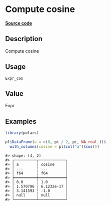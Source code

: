 
# Compute cosine

[**Source code**](https://github.com/pola-rs/r-polars/tree/53c7d964901ed4a019998e89aff8c6d44691d793/R/#L)

## Description

Compute cosine

## Usage

<pre><code class='language-R'>Expr_cos
</code></pre>

## Value

Expr

## Examples

``` r
library(polars)

pl$DataFrame(a = c(0, pi / 2, pi, NA_real_))$
  with_columns(cosine = pl$col("a")$cos())
```

    #> shape: (4, 2)
    #> ┌──────────┬────────────┐
    #> │ a        ┆ cosine     │
    #> │ ---      ┆ ---        │
    #> │ f64      ┆ f64        │
    #> ╞══════════╪════════════╡
    #> │ 0.0      ┆ 1.0        │
    #> │ 1.570796 ┆ 6.1232e-17 │
    #> │ 3.141593 ┆ -1.0       │
    #> │ null     ┆ null       │
    #> └──────────┴────────────┘
